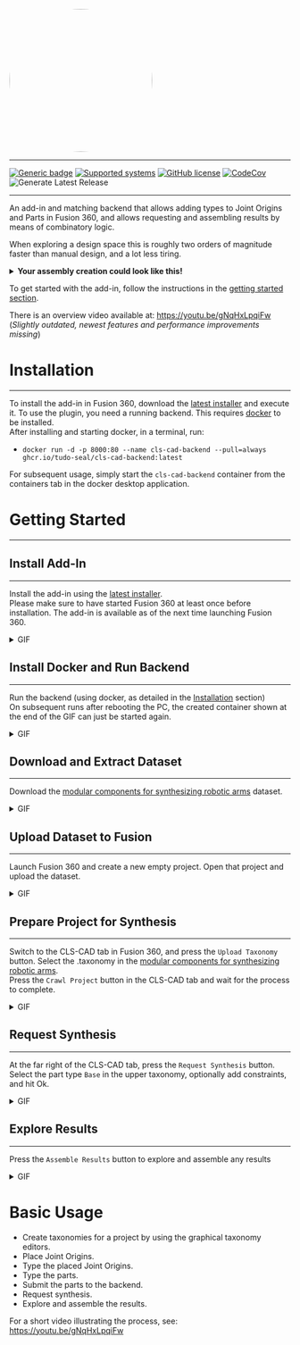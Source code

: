 <kbd><img src="https://github.com/tudo-seal/CLS-CAD/raw/main/applications/cls-cad-fusion-plugin/resources/vectors/clscad.svg" width="256" height="256" style="border-radius:50%"></kbd>

---

[![Generic badge](https://img.shields.io/badge/python-fusion360%20|%203.10%20|%203.11-informational.svg?style=for-the-badge)](https://shields.io/)
[![Supported systems](https://img.shields.io/badge/os-windows-informational.svg?style=for-the-badge)](https://shields.io/)
[![GitHub license](https://img.shields.io/github/license/tudo-seal/CLS-CAD?style=for-the-badge)](https://github.com/tudo-seal/CLS-CAD/blob/main/LICENSE)
[![CodeCov](https://img.shields.io/codecov/c/gh/tudo-seal/CLS-CAD/badge.svg?style=for-the-badge)](https://codecov.io/gh/tudo-seal/CLS-CAD)
![Generate Latest Release](https://img.shields.io/github/actions/workflow/status/tudo-seal/CLS-CAD/generate-latest-release.yml?style=for-the-badge&label=Release)

<!---[![Issues](https://img.shields.io/github/issues/tudo-seal/CLS-CAD)](https://github.com/tudo-seal/CLS-CAD/issues)-->

---

An add-in and matching backend that allows adding types to Joint Origins and Parts in Fusion 360, and allows requesting and assembling results by means of combinatory logic.

When exploring a design space this is roughly two orders of magnitude faster than manual design, and a lot less tiring.

<details>
<summary><b>Your assembly creation could look like this!</b></summary>

![](docs/images/demo.gif)

</details>

To get started with the add-in, follow the instructions in the [getting started section](#getting-started).

There is an overview video available at: https://youtu.be/gNqHxLpqiFw <br>
(_Slightly outdated, newest features and performance improvements missing_)

# Installation

---

To install the add-in in Fusion 360, download the [latest installer](https://github.com/tudo-seal/CLS-CAD/releases/download/latest/cls-cad-fusion-plugin.msi) and execute it.
To use the plugin, you need a running backend.
This requires [docker](https://docs.docker.com/desktop/install/windows-install/) to be installed.
<br>
After installing and starting docker, in a terminal, run:

- `docker run -d -p 8000:80 --name cls-cad-backend --pull=always ghcr.io/tudo-seal/cls-cad-backend:latest`

For subsequent usage, simply start the `cls-cad-backend` container from the containers tab in the docker desktop application.

# Getting Started

---

## Install Add-In

---

Install the add-in using the [latest installer](https://github.com/tudo-seal/CLS-CAD/releases/download/latest/cls-cad-fusion-plugin.msi).
<br>
Please make sure to have started Fusion 360 at least once before installation. The add-in is available as of the next time launching Fusion 360.

<details>
<summary>GIF</summary>

![](docs/images/install-addin.gif)

</details>

## Install Docker and Run Backend

---

Run the backend (using docker, as detailed in the [Installation](#installation) section)
<br>
On subsequent runs after rebooting the PC, the created container shown at the end of the GIF can just be started again.

<details>
<summary>GIF</summary>

![](docs/images/install-docker.gif)

</details>

## Download and Extract Dataset

---

Download the [modular components for synthesizing robotic arms](https://doi.org/10.5281/zenodo.10051244) dataset.

<details>
<summary>GIF</summary>

![](docs/images/download-dataset.gif)

</details>

## Upload Dataset to Fusion

---

Launch Fusion 360 and create a new empty project. Open that project and upload the dataset.

<details>
<summary>GIF</summary>

![](docs/images/upload-dataset.gif)

</details>

## Prepare Project for Synthesis

---

Switch to the CLS-CAD tab in Fusion 360, and press the `Upload Taxonomy` button. Select the .taxonomy in the [modular components for synthesizing robotic arms](https://doi.org/10.5281/zenodo.10051244).
<br>
Press the `Crawl Project` button in the CLS-CAD tab and wait for the process to complete.

<details>
<summary>GIF</summary>

![](docs/images/crawl-project.gif)

</details>

## Request Synthesis

---

At the far right of the CLS-CAD tab, press the `Request Synthesis` button.
<br>
Select the part type `Base` in the upper taxonomy, optionally add constraints, and hit Ok.

<details>
<summary>GIF</summary>

![](docs/images/request-synthesis.gif)

</details>

## Explore Results

---

Press the `Assemble Results` button to explore and assemble any results

<details>
<summary>GIF</summary>

![](docs/images/assemble-result.gif)

</details>

# Basic Usage

- Create taxonomies for a project by using the graphical taxonomy editors.
- Place Joint Origins.
- Type the placed Joint Origins.
- Type the parts.
- Submit the parts to the backend.
- Request synthesis.
- Explore and assemble the results.

For a short video illustrating the process, see: https://youtu.be/gNqHxLpqiFw
